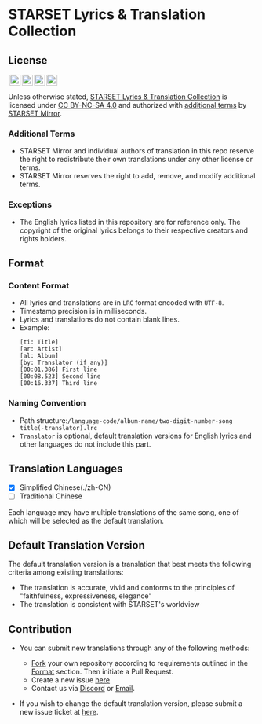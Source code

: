 # STARSET Lyrics & Translation Collection

## License

<img style="height:22px!important;margin-left:3px;vertical-align:text-bottom;" src="https://mirrors.creativecommons.org/presskit/icons/cc.svg?ref=chooser-v1"><img style="height:22px!important;margin-left:3px;vertical-align:text-bottom;" src="https://mirrors.creativecommons.org/presskit/icons/by.svg?ref=chooser-v1"><img style="height:22px!important;margin-left:3px;vertical-align:text-bottom;" src="https://mirrors.creativecommons.org/presskit/icons/nc.svg?ref=chooser-v1"><img style="height:22px!important;margin-left:3px;vertical-align:text-bottom;" src="https://mirrors.creativecommons.org/presskit/icons/sa.svg?ref=chooser-v1">

<p xmlns:cc="http://creativecommons.org/ns#" xmlns:dct="http://purl.org/dc/terms/">Unless otherwise stated, <a property="dct:title" rel="cc:attributionURL" href="https://git.owu.one/starset-mirror/starset-lyrics">STARSET Lyrics & Translation Collection</a> is licensed under <a href="http://creativecommons.org/licenses/by-nc-sa/4.0/?ref=chooser-v1" target="_blank" rel="license noopener noreferrer" style="display:inline-block;">CC BY-NC-SA 4.0</a> and authorized with <a href="#additional-terms">additional terms</a> by <a rel="cc:attributionURL dct:creator" property="cc:attributionName" href="https://mirror.starset.fans">STARSET Mirror</a>.

### Additional Terms

- STARSET Mirror and individual authors of translation in this repo reserve the right to redistribute their own translations under any other license or terms.
- STARSET Mirror reserves the right to add, remove, and modify additional terms.

### Exceptions

- The English lyrics listed in this repository are for reference only. The copyright of the original lyrics belongs to their respective creators and rights holders.

## Format

### Content Format

- All lyrics and translations are in `LRC` format encoded with `UTF-8`.
- Timestamp precision is in milliseconds.
- Lyrics and translations do not contain blank lines.
- Example:
  ```lrc
  [ti: Title]
  [ar: Artist]
  [al: Album]
  [by: Translator (if any)]
  [00:01.386] First line
  [00:08.523] Second line
  [00:16.337] Third line
  ```

### Naming Convention 

- Path structure:`/language-code/album-name/two-digit-number-song title(-translator).lrc`
- `Translator` is optional, default translation versions for English lyrics and other languages do not include this part.

## Translation Languages 

- [x] Simplified Chinese(./zh-CN)
- [ ] Traditional Chinese

Each language may have multiple translations of the same song, one of which will be selected as the default translation.

## Default Translation Version 

The default translation version is a translation that best meets the following criteria among existing translations:

 - The translation is accurate, vivid and conforms to the principles of "faithfulness, expressiveness, elegance"
 - The translation is consistent with STARSET's worldview

## Contribution

- You can submit new translations through any of the following methods:

  - [Fork](https://git.owu.one/repo/fork/13) your own repository according to requirements outlined in the [Format](#format) section. Then initiate a Pull Request.
  - Create a new issue [here](https://git.owu.one/starset-mirror/starset-lyrics/issues)
  - Contact us via [Discord](https://discord.gg/zhEqePWneb) or [Email](mailto:mirror@starset.fans).

- If you wish to change the default translation version, please submit a new issue ticket at [here](https://git.owu.one/starset-mirror/starset-lyrics/issues).
